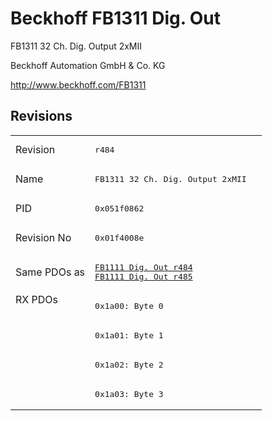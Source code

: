 # Beckhoff FB1311 Dig. Out

FB1311 32 Ch. Dig. Output 2xMII

Beckhoff Automation GmbH & Co. KG

http://www.beckhoff.com/FB1311

## Revisions
<table>
<tr >
<td>Revision</td>
<td><pre>r484</pre></td>
</tr>
<tr >
<td>Name</td>
<td><pre>FB1311 32 Ch. Dig. Output 2xMII</pre></td>
</tr>
<tr >
<td>PID</td>
<td><pre>0x051f0862</pre></td>
</tr>
<tr >
<td>Revision No</td>
<td><pre>0x01f4008e</pre></td>
</tr>
<tr >
<td>Same PDOs as</td>
<td><pre><a href="FB1111+Dig.+Out">FB1111 Dig. Out r484</a><br/><a href="FB1111+Dig.+Out">FB1111 Dig. Out r485</a></pre></td>
</tr>
<tr class="rxpdo pdosection">
<td rowspan=4 valign=top>RX PDOs</td>
<td><pre>0x1a00: Byte 0</pre></td>
<td></td>
</tr>
<tr class="rxpdo pdosection">
<td><pre>0x1a01: Byte 1</pre></td>
</tr>
<tr class="rxpdo pdosection">
<td><pre>0x1a02: Byte 2</pre></td>
</tr>
<tr class="rxpdo pdosection">
<td><pre>0x1a03: Byte 3</pre></td>
</tr>
</table>
